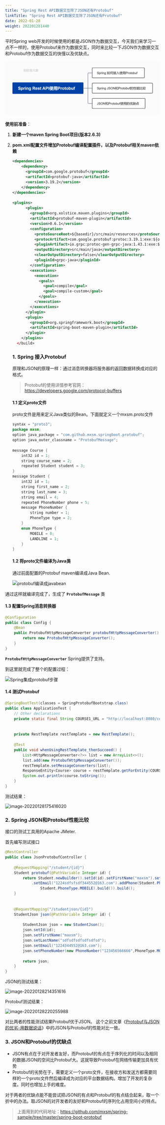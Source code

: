 ```yaml
---
title: "Spring Rest API数据交互除了JSON还有Protobuf"
linkTitle: "Spring Rest API数据交互除了JSON还有Protobuf"
date: 2022-01-28
weight: 202201281440
---
```


平时Spring web开发的时候使用的都是JSON作为数据交互，今天我们来学习一点不一样的，使用Protobuf来作为数据交互，同时来比较一下JSON作为数据交互和Protobuf作为数据交互的快慢以及优缺点。

![Spring Rest API使用Protobuf](https://raw.githubusercontent.com/mxsm/picture/main/java/jvm/Spring%20Rest%20API%E4%BD%BF%E7%94%A8Protobuf.png)

**使用前准备**：

1. **新建一个maven Spring Boot项目(版本2.6.3)**

2. **pom.xml配置文件增加Protobuf编译配置插件，以及Protobuf相关maven依赖**

   ```xml
   <dependencies>
       <dependency>
         <groupId>com.google.protobuf</groupId>
         <artifactId>protobuf-java</artifactId>
         <version>3.19.2</version>
       </dependency>
   </dependencies>
   
   <plugins>
         <plugin>
           <groupId>org.xolstice.maven.plugins</groupId>
           <artifactId>protobuf-maven-plugin</artifactId>
           <version>0.6.1</version>
           <configuration>
             <protoSourceRoot>${basedir}/src/main/resources</protoSourceRoot>
             <protocArtifact>com.google.protobuf:protoc:3.19.1:exe:${os.detected.classifier}</protocArtifact>
             <pluginArtifact>io.grpc:protoc-gen-grpc-java:1.43.1:exe:${os.detected.classifier}</pluginArtifact>
             <outputDirectory>src/main/java</outputDirectory>
             <clearOutputDirectory>false</clearOutputDirectory>
             <pluginId>grpc-java</pluginId>
           </configuration>
           <executions>
             <execution>
               <goals>
                 <goal>compile</goal>
                 <goal>compile-custom</goal>
               </goals>
             </execution>
           </executions>
         </plugin>
         <plugin>
           <groupId>org.springframework.boot</groupId>
           <artifactId>spring-boot-maven-plugin</artifactId>
         </plugin>
       </plugins>
     </build>
   ```

   ### 1. Spring 接入Protobuf

   原理和JSON的原理一样：通过消息转换器将服务器的返回数据转换成对应的格式。

   > Protobuf的使用详情参考官网：https://developers.google.com/protocol-buffers

   #### 1.1 定义proto文件

   proto文件是用来定义Java类似的Bean。下面就定义一个mxsm.proto文件

   ```java
   syntax = "proto3";
   package mxsm;
   option java_package = "com.github.mxsm.springboot.protobuf";
   option java_outer_classname = "ProtobufMessage";
   
   message Course {
       int32 id = 1;
       string course_name = 2;
       repeated Student student = 3;
   }
   message Student {
       int32 id = 1;
       string first_name = 2;
       string last_name = 3;
       string email = 4;
       repeated PhoneNumber phone = 5;
       message PhoneNumber {
           string number = 1;
           PhoneType type = 2;
       }
       enum PhoneType {
           MOBILE = 0;
           LANDLINE = 1;
       }
   }
   ```

   #### 1.2 将proto文件编译为Java类

   通过前面配置的Protobuf maven编译成Java Bean.

   ![protobuf编译成javabean](C:\Users\mxsm\Desktop\pic\protobuf编译成javabean.gif)

通过这样就编译完成了，生成了 **`ProtobufMessage`** 类

#### 1.3 配置Spring消息转换器

```java
@Configuration
public class Config {
    @Bean
    public ProtobufHttpMessageConverter protobufHttpMessageConverter() {
        return new ProtobufHttpMessageConverter();
    }
}
```

**`ProtobufHttpMessageConverter`**  Spring提供了支持。

到这里就完成了整个的配置过程：

![Spring集成protobuf步骤](E:\download\Spring集成protobuf步骤.png)

#### 1.4 测试Protobuf

```java
@SpringBootTest(classes = SpringProtobufBootstrap.class)
public class ApplicationTest {
    // Other declarations
    private static final String COURSE1_URL = "http://localhost:8080/courses/2";


    private RestTemplate restTemplate = new RestTemplate();

    @Test
    public void whenUsingRestTemplate_thenSucceed() {
        List<HttpMessageConverter<?>> list = new ArrayList<>();
        list.add(new ProtobufHttpMessageConverter());
        restTemplate.setMessageConverters(list);
        ResponseEntity<Course> course = restTemplate.getForEntity(COURSE1_URL, Course.class);
        System.out.println(course.toString());
    }
}
```

测试结果：

![image-20220128175416020](C:\Users\mxsm\AppData\Roaming\Typora\typora-user-images\image-20220128175416020.png)

### 2. Spring JSON和Protobuf性能比较

接口的测试工具用的Apache JMeter.

首先编写测试接口

```java
@RestController
public class JsonProtobufController {

    @RequestMapping("/student/{id}")
    Student protobuf(@PathVariable Integer id) {
        return Student.newBuilder().setId(id).setFirstName("maxsm").setLastName("sdfsdfsdfsdfsdfsdsdfsdfsdfsdfsdfsdfsdfsdf")
            .setEmail("1224sdfsfsdf344552@163.com").addPhone(Student.PhoneNumber.newBuilder().setNumber("12345sdfsdfsd6566666").setType(
                Student.PhoneType.MOBILE).build()).build();
    }


    @RequestMapping("/studentjson/{id}")
    StudentJson json(@PathVariable Integer id) {

        StudentJson json = new StudentJson();
        json.setId(id);
        json.setFirstName("maxsm");
        json.setLastName("sdfsdfsdfsdfsdfsd");
        json.setEmail("1224344552@163.com");
        json.setPhoneNumber(new PhoneNumber("123456566666",PhoneType.MOBILE));

        return json;
    }
}
```

JSON的测试结果：

![image-20220128214351616](C:\Users\mxsm\AppData\Roaming\Typora\typora-user-images\image-20220128214351616.png)

Protobuf测试结果：

![image-20220128220255988](C:\Users\mxsm\AppData\Roaming\Typora\typora-user-images\image-20220128220255988.png)

对比两者的性能测试结果Protobuf优于JSON。 这个之前文章《[Protobuf与JSON的优劣-用数据说话](https://juejin.cn/post/7057156703904596004)》中的JSON与Protobuf的性能对比一致。

### 3. JSON和Protobuf的优缺点

- JSON有点在于对开发者友好，而Protobuf的有点在于序列化的时间以及相同的数据JSON的空间比Protobuf大。这就导致Protobuf在网络传输更加具有优势
- Protobuf的劣势在于，需要定义一个proto文件，在接收方和发送方都需要同样的一个proto文件然后编译成为对应的平台数据结构。增加了开发的复杂度。同时也增加上手的难度。

对于两者的优缺点能不能尝试把JSON的有点和Protobuf的有点结合起来，取一个折中的办法。取JSON的对开发者的友好和Protobuf的序列化占用空间小的特点。



> 上面用到的代码地址：https://github.com/mxsm/spring-sample/tree/master/spring-boot-protobuf
